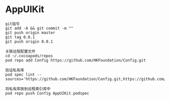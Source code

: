# AppUIKit

    git指令
    git add -A && git commit -m ""
    git push origin master
    git tag 0.0.1
    git push origin 0.0.1

    关联远程配置文件
    cd ~/.cocoapods/repos
    pod repo add Config https://github.com/HKFoundation/Config.git
    
    验证私有库
    pod spec lint --sources='https://github.com/HKFoundation/Config.git,https://github.com/CocoaPods/Specs.git'
    
    将私有库放到远程索引库中
    pod repo push Config AppUIKit.podspec
